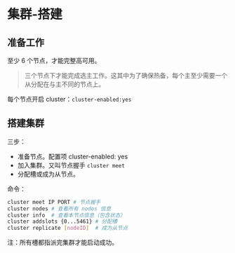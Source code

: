 # 集群-搭建

## 准备工作

至少 6 个节点，才能完整高可用。

> 三个节点下才能完成选主工作。这其中为了确保热备，每个主至少需要一个从分配在与主不同的节点上。

每个节点开启 cluster：`cluster-enabled:yes`

## 搭建集群

三步：

- 准备节点。配置项 cluster-enabled: yes
- 加入集群。又叫节点握手 `cluster meet`
- 分配槽或成为从节点。

命令：
```sh
cluster meet IP PORT # 节点握手
cluster nodes # 查看所有 nodes 信息
cluster info  # 查看本节点信息（包含状态）
cluster addslots {0...5461} # 分配槽
cluster replicate [nodeID]  # 成为从节点
```

注：所有槽都指派完集群才能启动成功。